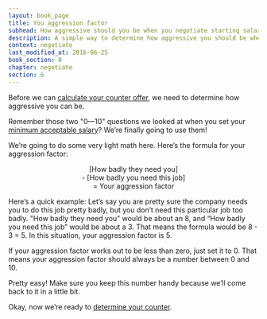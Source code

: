```yaml
---
layout: book_page
title: You aggression factor
subhead: How aggressive should you be when you negotiate starting salary?
description: A simple way to determine how aggressive you should be when negotiating starting salary.
context: negotiate
last_modified_at: 2016-06-25
book_section: 8
chapter: negotiate
section: 6
---
```

Before we can [calculate your counter offer](/book/negotiate/how-to-determine-your-counter-offer/), we need to determine how aggressive you can be. 

Remember those two "0—10" questions we looked at when you set your [minimum acceptable salary](/book/negotiate/what-is-your-minimum-acceptable-salary/)? We’re finally going to use them! 

We’re going to do some very light math here. Here’s the formula for your aggression factor:

<p style="text-align: center;">[How badly they need you] <br>
- [How badly you need this job] <br>
= Your aggression factor</p>

Here’s a quick example: Let’s say you are pretty sure the company needs you to do this job pretty badly, but you don’t need this particular job too badly. "How badly they need you" would be about an 8, and “How badly you need this job” would be about a 3. That means the formula would be 8 - 3 = 5. In this situation, your aggression factor is 5.

If your aggression factor works out to be less than zero, just set it to 0. That means your aggression factor should always be a number between 0 and 10.

Pretty easy! Make sure you keep this number handy because we’ll come back to it in a little bit.

Okay, now we’re ready to [determine your counter](/book/negotiate/how-to-determine-your-counter-offer/).
